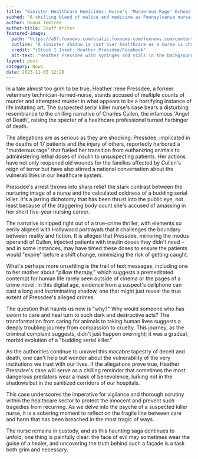 ```yaml
---
title: "Sinister Healthcare Homicides: Nurse's 'Murderous Rage' Echoes Infamous Serial Killer"
subhed: "A chilling blend of malice and medicine as Pennsylvania nurse faces multiple murder charges."
author: Donna Teetree
author-title: Staff Writer
featured-image: 
  path: "https://a57.foxnews.com/static.foxnews.com/foxnews.com/content/uploads/2023/11/720/405/Heather-Pressdee-inset-over-insulin-syringe.jpg?ve=1&tl=1"
  cutline: "A sinister shadow is cast over healthcare as a nurse is charged with serial killings."
  credit: "iStock I Inset: Heather Pressdee/Facebook"
  alt-text: "Heather Pressdee with syringes and vials in the background"
layout: post
category: News
date: 2023-11-05 12:29
---
```


In a tale almost too grim to be true, Heather Irene Pressdee, a former veterinary technician-turned-nurse, stands accused of multiple counts of murder and attempted murder in what appears to be a horrifying instance of life imitating art. The suspected serial killer nurse's case bears a disturbing resemblance to the chilling narrative of Charles Cullen, the infamous 'Angel of Death', raising the specter of a healthcare professional turned harbinger of death.

The allegations are as serious as they are shocking: Pressdee, implicated in the deaths of 17 patients and the injury of others, reportedly harbored a "murderous rage" that fueled her transition from euthanizing animals to administering lethal doses of insulin to unsuspecting patients. Her actions have not only reopened old wounds for the families affected by Cullen's reign of terror but have also stirred a national conversation about the vulnerabilities in our healthcare system.

Pressdee's arrest throws into sharp relief the stark contrast between the nurturing image of a nurse and the calculated coldness of a budding serial killer. It's a jarring dichotomy that has been thrust into the public eye, not least because of the staggering body count she's accused of amassing in her short five-year nursing career.

The narrative is ripped right out of a true-crime thriller, with elements so eerily aligned with Hollywood portrayals that it challenges the boundary between reality and fiction. It is alleged that Pressdee, mirroring the modus operandi of Cullen, injected patients with insulin doses they didn't need – and in some instances, may have timed these doses to ensure the patients would "expire" before a shift change, minimizing the risk of getting caught.

What's perhaps more unsettling is the trail of text messages, including one to her mother about "pillow therapy," which suggests a premeditated contempt for human life rarely seen outside of cinema or the pages of a crime novel. In this digital age, evidence from a suspect's cellphone can cast a long and incriminating shadow, one that might just reveal the true extent of Pressdee's alleged crimes.

The question that haunts us now is "why?" Why would someone who has sworn to care and heal turn to such dark and destructive acts? The transformation from caring for animals to taking human lives suggests a deeply troubling journey from compassion to cruelty. This journey, as the criminal complaint suggests, didn't just happen overnight; it was a gradual, morbid evolution of a "budding serial killer."

As the authorities continue to unravel this macabre tapestry of deceit and death, one can't help but wonder about the vulnerability of the very institutions we trust with our lives. If the allegations prove true, Heather Pressdee's case will serve as a chilling reminder that sometimes the most dangerous predators wear a mask of benevolence, lurking not in the shadows but in the sanitized corridors of our hospitals.

This case underscores the imperative for vigilance and thorough scrutiny within the healthcare sector to protect the innocent and prevent such tragedies from recurring. As we delve into the psyche of a suspected killer nurse, it is a sobering moment to reflect on the fragile line between care and harm that has been breached in the most tragic of ways.

The nurse remains in custody, and as this haunting saga continues to unfold, one thing is painfully clear: the face of evil may sometimes wear the guise of a healer, and uncovering the truth behind such a façade is a task both grim and necessary.
